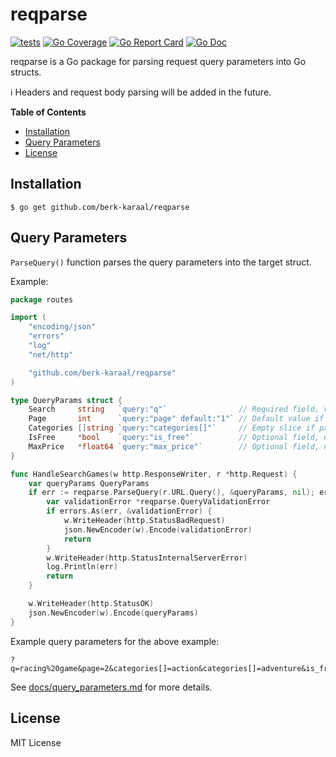 # reqparse

[![tests](https://github.com/berk-karaal/reqparse/actions/workflows/tests.yaml/badge.svg?branch=main&event=push)](https://github.com/berk-karaal/reqparse/actions/workflows/tests.yaml)
[![Go Coverage](https://github.com/berk-karaal/reqparse/wiki/coverage.svg)](https://raw.githack.com/wiki/berk-karaal/reqparse/coverage.html)
[![Go Report Card](https://goreportcard.com/badge/github.com/berk-karaal/reqparse)](https://goreportcard.com/report/github.com/berk-karaal/reqparse)
[![Go Doc](https://pkg.go.dev/badge/github.com/berk-karaal/reqparse)](https://pkg.go.dev/github.com/berk-karaal/reqparse)

reqparse is a Go package for parsing request query parameters into Go structs.

:information_source: Headers and request body parsing will be added in the future.

**Table of Contents**

<!-- no toc -->
- [Installation](#installation)
- [Query Parameters](#query-parameters)
- [License](#license)

## Installation

```shell
$ go get github.com/berk-karaal/reqparse
```

## Query Parameters

`ParseQuery()` function parses the query parameters into the target struct.

Example:

```go
package routes

import (
	"encoding/json"
	"errors"
	"log"
	"net/http"

	"github.com/berk-karaal/reqparse"
)

type QueryParams struct {
	Search     string   `query:"q"`                // Required field, validation error if param not present
	Page       int      `query:"page" default:"1"` // Default value if param not present
	Categories []string `query:"categories[]"`     // Empty slice if param not present
	IsFree     *bool    `query:"is_free"`          // Optional field, nil if param not present
	MaxPrice   *float64 `query:"max_price"`        // Optional field, nil if param not present
}

func HandleSearchGames(w http.ResponseWriter, r *http.Request) {
	var queryParams QueryParams
	if err := reqparse.ParseQuery(r.URL.Query(), &queryParams, nil); err != nil {
		var validationError *reqparse.QueryValidationError
		if errors.As(err, &validationError) {
			w.WriteHeader(http.StatusBadRequest)
			json.NewEncoder(w).Encode(validationError)
			return
		}
		w.WriteHeader(http.StatusInternalServerError)
		log.Println(err)
		return
	}

	w.WriteHeader(http.StatusOK)
	json.NewEncoder(w).Encode(queryParams)
}
```

Example query parameters for the above example:

```
?q=racing%20game&page=2&categories[]=action&categories[]=adventure&is_free=false&max_price=19.99
```

See [docs/query_parameters.md](docs/query_parameters.md) for more details.

## License

MIT License

